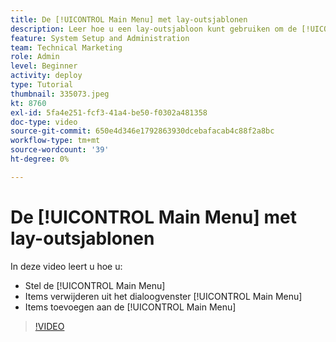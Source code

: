```yaml
---
title: De [!UICONTROL Main Menu] met lay-outsjablonen
description: Leer hoe u een lay-outsjabloon kunt gebruiken om de [!UICONTROL Main Menu].
feature: System Setup and Administration
team: Technical Marketing
role: Admin
level: Beginner
activity: deploy
type: Tutorial
thumbnail: 335073.jpeg
kt: 8760
exl-id: 5fa4e251-fcf3-41a4-be50-f0302a481358
doc-type: video
source-git-commit: 650e4d346e1792863930dcebafacab4c88f2a8bc
workflow-type: tm+mt
source-wordcount: '39'
ht-degree: 0%

---
```


# De [!UICONTROL Main Menu] met lay-outsjablonen

In deze video leert u hoe u:

* Stel de [!UICONTROL Main Menu]
* Items verwijderen uit het dialoogvenster [!UICONTROL Main Menu]
* Items toevoegen aan de [!UICONTROL Main Menu]


>[!VIDEO](https://video.tv.adobe.com/v/335073/?quality=12&learn=on)
